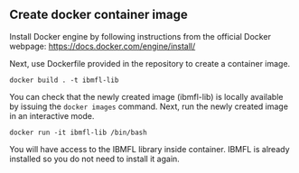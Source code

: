 ## Create docker container image

Install Docker engine by following instructions from the official Docker webpage:
https://docs.docker.com/engine/install/

Next, use Dockerfile provided in the repository to create a container image.

`docker build . -t ibmfl-lib`

You can check that the newly created image (ibmfl-lib) is locally available by issuing the `docker images` command. Next, run the newly created image in an interactive mode.

`docker run -it ibmfl-lib /bin/bash`

You will have access to the IBMFL library inside container. IBMFL is already installed so you do not need to install it again.
